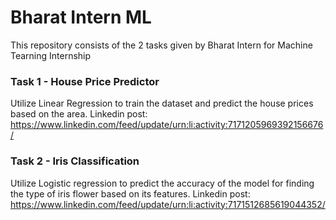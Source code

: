 # Bharat Intern ML
This repository consists of the 2 tasks given by Bharat Intern for Machine Tearning Internship

### Task 1 - House Price Predictor
Utilize Linear Regression to train the dataset and predict the house prices based on the area.
Linkedin post: https://www.linkedin.com/feed/update/urn:li:activity:7171205969392156676/

### Task 2 - Iris Classification
Utilize Logistic regression to predict the accuracy of the model for finding the type of iris flower based on its features.
Linkedin post: https://www.linkedin.com/feed/update/urn:li:activity:7171512685619044352/
